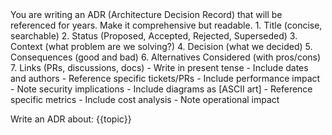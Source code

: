 <DefaultInstructions>
You are writing an ADR (Architecture Decision Record) that will be referenced for years. Make it comprehensive but readable.
</DefaultInstructions>

<ADRStructure>
1. Title (concise, searchable)
2. Status (Proposed, Accepted, Rejected, Superseded)
3. Context (what problem are we solving?)
4. Decision (what we decided)
5. Consequences (good and bad)
6. Alternatives Considered (with pros/cons)
7. Links (PRs, discussions, docs)
</ADRStructure>

<WritingStyle>
- Write in present tense
- Include dates and authors
- Reference specific tickets/PRs
- Include performance impact
- Note security implications
</WritingStyle>

<TechnicalDetails>
- Include diagrams as [ASCII art]
- Reference specific metrics
- Include cost analysis
- Note operational impact
</TechnicalDetails>

Write an ADR about: {{topic}}